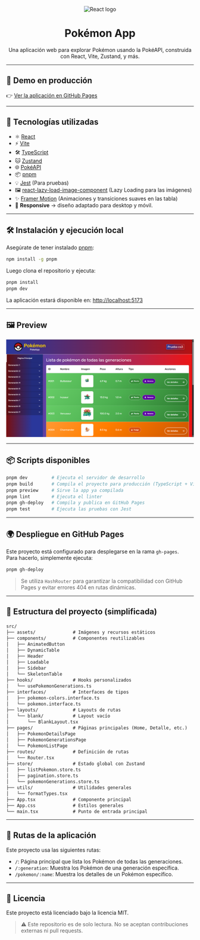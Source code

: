 
<p align="center">
  <img src="https://upload.wikimedia.org/wikipedia/commons/a/a7/React-icon.svg" width="100" alt="React logo" />
</p>

<h1 align="center">Pokémon App</h1>
<p align="center">Una aplicación web para explorar Pokémon usando la PokéAPI, construida con React, Vite, Zustand, y más.</p>

---

## 🚀 Demo en producción

👉 [Ver la aplicación en GitHub Pages](https://jesusdavid31.github.io/PokeApp/)

---

## 🧩 Tecnologías utilizadas

- ⚛️ [React](https://reactjs.org/)
- ⚡ [Vite](https://vitejs.dev/)
- 🛠️ [TypeScript](https://www.typescriptlang.org/)
- 🐱 [Zustand](https://zustand-demo.pmnd.rs/)
- 🌐 [PokéAPI](https://pokeapi.co/)
- 📦 [pnpm](https://pnpm.io/)
- 💡 [Jest](https://jestjs.io/) (Para pruebas)
- 🖼️ [react-lazy-load-image-component](https://www.npmjs.com/package/react-lazy-load-image-component) (Lazy Loading para las imágenes)
- ✨ [Framer Motion](https://www.framer.com/motion/) (Animaciones y transiciones suaves en las tabla)
- 📱 **Responsive** → diseño adaptado para desktop y móvil.

---

## 🛠️ Instalación y ejecución local

Asegúrate de tener instalado [pnpm](https://pnpm.io/):

```bash
npm install -g pnpm
```

Luego clona el repositorio y ejecuta:

```bash
pnpm install
pnpm dev
```

La aplicación estará disponible en: [http://localhost:5173](http://localhost:5173)

---

## 🖼️ Preview

![PokeApp Screenshot](./src/assets/captura1-pokeapp.png)  

---

## 📦 Scripts disponibles

```bash
pnpm dev         # Ejecuta el servidor de desarrollo
pnpm build       # Compila el proyecto para producción (TypeScript + Vite)
pnpm preview     # Sirve la app ya compilada
pnpm lint        # Ejecuta el linter
pnpm gh-deploy   # Compila y publica en GitHub Pages
pnpm test        # Ejecuta las pruebas con Jest
```

---

## 🌍 Despliegue en GitHub Pages

Este proyecto está configurado para desplegarse en la rama `gh-pages`.  
Para hacerlo, simplemente ejecuta:

```bash
pnpm gh-deploy
```

> Se utiliza `HashRouter` para garantizar la compatibilidad con GitHub Pages y evitar errores 404 en rutas dinámicas.

---

## 📁 Estructura del proyecto (simplificada)

```
src/
├── assets/              # Imágenes y recursos estáticos
├── components/          # Componentes reutilizables
│   ├── AnimatedButton
│   ├── DynamicTable
│   ├── Header
│   ├── Loadable
│   ├── Sidebar
│   └── SkeletonTable
├── hooks/               # Hooks personalizados
│   └── usePokemonGenerations.ts
├── interfaces/          # Interfaces de tipos
│   ├── pokemon-colors.interface.ts
│   └── pokemon.interface.ts
├── layouts/             # Layouts de rutas
│   └── blank/           # Layout vacío
│       └── BlankLayout.tsx
├── pages/               # Páginas principales (Home, Detalle, etc.)
│   ├── PokemonDetailsPage
│   ├── PokemonGenerationsPage
│   └── PokemonListPage
├── routes/              # Definición de rutas
│   └── Router.tsx
├── store/               # Estado global con Zustand
│   ├── listPokemon.store.ts
│   ├── pagination.store.ts
│   └── pokemonGenerations.store.ts
├── utils/               # Utilidades generales
│   └── formatTypes.tsx
├── App.tsx              # Componente principal
├── App.css              # Estilos generales
└── main.tsx             # Punto de entrada principal
```

---

## 📜 Rutas de la aplicación

Este proyecto usa las siguientes rutas:

- `/`: Página principal que lista los Pokémon de todas las generaciones.
- `/:generation`: Muestra los Pokémon de una generación específica.
- `/pokemon/:name`: Muestra los detalles de un Pokémon específico.

---

## 📄 Licencia

Este proyecto está licenciado bajo la licencia MIT.

> ⚠️ Este repositorio es de solo lectura. No se aceptan contribuciones externas ni pull requests.
